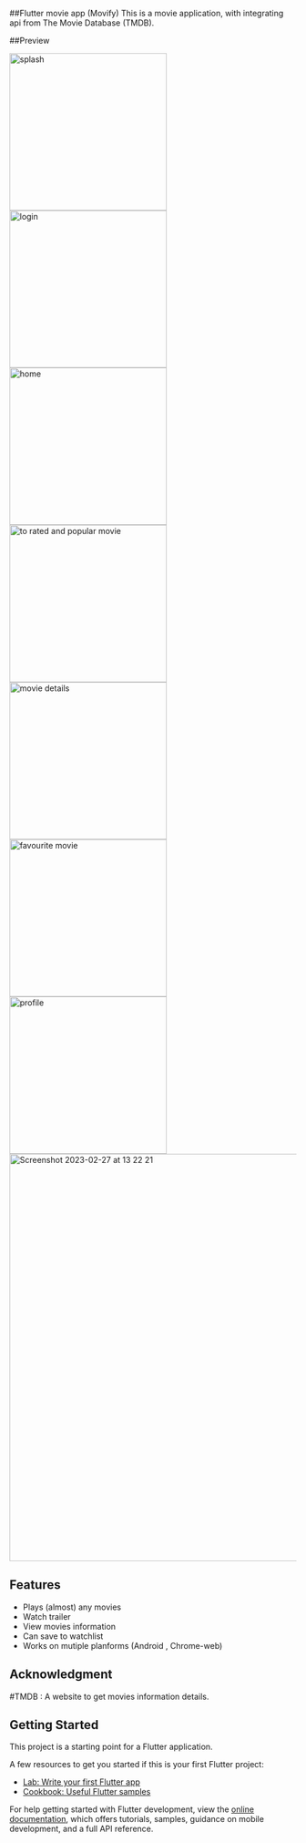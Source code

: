 ##Flutter movie app (Movify)
This is a movie application, with integrating api from The Movie Database (TMDB).

##Preview


<img width="276" alt="splash" src="https://user-images.githubusercontent.com/90723058/221550644-8f4ab6cc-38e0-42be-bb98-7cad7b43214d.png"> <img width="276" alt="login" src="https://user-images.githubusercontent.com/90723058/221550667-bb410bf5-8fe1-4157-bf7b-f424d2f3f651.png"> <img width="276" alt="home" src="https://user-images.githubusercontent.com/90723058/221550690-3a8e83b6-3b73-452c-9fc0-809e8f3b69d4.png"> <img width="276" alt="to rated and popular movie" src="https://user-images.githubusercontent.com/90723058/221550723-77a8f1d1-9173-465f-83a1-54ee0319bcd6.png"> <img width="276" alt="movie details" src="https://user-images.githubusercontent.com/90723058/221550780-f47900f3-0fe0-470f-ba29-2fdba7c4df59.png"> <img width="276" alt="favourite movie" src="https://user-images.githubusercontent.com/90723058/221550819-be29967f-10d4-494a-be99-c59cf0bf0e9c.png"> <img width="276" alt="profile" src="https://user-images.githubusercontent.com/90723058/221550873-d7b0497f-4e66-400c-91b8-a9a980bf7750.png"> <img width="715" alt="Screenshot 2023-02-27 at 13 22 21" src="https://user-images.githubusercontent.com/90723058/221551209-e46d17f3-525d-4fe2-8e1d-3d328c3f114b.png">



## Features 
* Plays (almost) any movies
* Watch trailer
* View movies information
* Can save to watchlist
* Works on mutiple planforms (Android , Chrome-web)

## Acknowledgment
#TMDB :  A website to get movies information details.


## Getting Started

This project is a starting point for a Flutter application.

A few resources to get you started if this is your first Flutter project:

- [Lab: Write your first Flutter app](https://docs.flutter.dev/get-started/codelab)
- [Cookbook: Useful Flutter samples](https://docs.flutter.dev/cookbook)

For help getting started with Flutter development, view the
[online documentation](https://docs.flutter.dev/), which offers tutorials,
samples, guidance on mobile development, and a full API reference.
